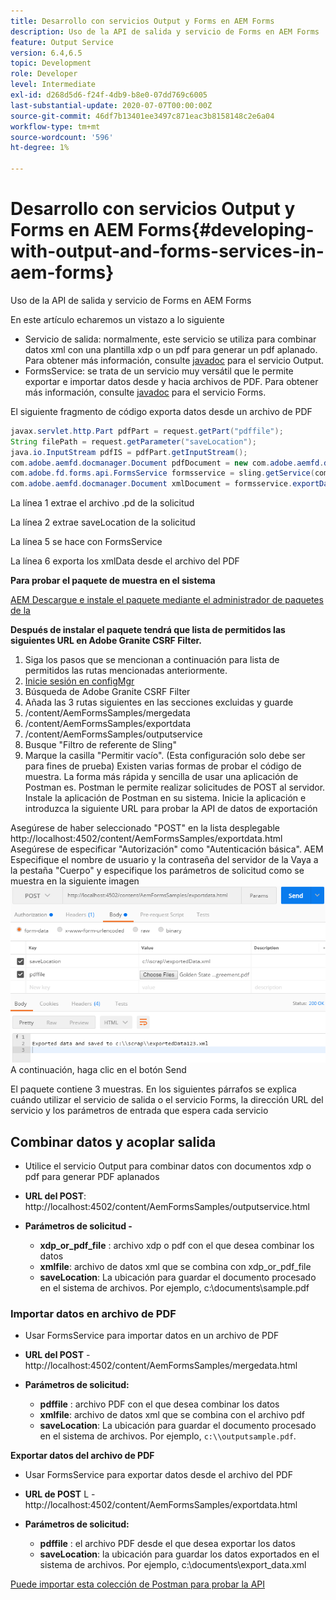 ```yaml
---
title: Desarrollo con servicios Output y Forms en AEM Forms
description: Uso de la API de salida y servicio de Forms en AEM Forms
feature: Output Service
version: 6.4,6.5
topic: Development
role: Developer
level: Intermediate
exl-id: d268d5d6-f24f-4db9-b8e0-07dd769c6005
last-substantial-update: 2020-07-07T00:00:00Z
source-git-commit: 46df7b13401ee3497c871eac3b8158148c2e6a04
workflow-type: tm+mt
source-wordcount: '596'
ht-degree: 1%

---
```


# Desarrollo con servicios Output y Forms en AEM Forms{#developing-with-output-and-forms-services-in-aem-forms}

Uso de la API de salida y servicio de Forms en AEM Forms

En este artículo echaremos un vistazo a lo siguiente

* Servicio de salida: normalmente, este servicio se utiliza para combinar datos xml con una plantilla xdp o un pdf para generar un pdf aplanado. Para obtener más información, consulte [javadoc](https://helpx.adobe.com/experience-manager/6-5/forms/javadocs/index.html?com/adobe/fd/output/api/OutputService.html) para el servicio Output.
* FormsService: se trata de un servicio muy versátil que le permite exportar e importar datos desde y hacia archivos de PDF. Para obtener más información, consulte [javadoc](https://developer.adobe.com/experience-manager/reference-materials/6-5/forms/javadocs/com/adobe/fd/forms/api/FormsService.html) para el servicio Forms.


El siguiente fragmento de código exporta datos desde un archivo de PDF

```java
javax.servlet.http.Part pdfPart = request.getPart("pdffile");
String filePath = request.getParameter("saveLocation");
java.io.InputStream pdfIS = pdfPart.getInputStream();
com.adobe.aemfd.docmanager.Document pdfDocument = new com.adobe.aemfd.docmanager.Document(pdfIS);
com.adobe.fd.forms.api.FormsService formsservice = sling.getService(com.adobe.fd.forms.api.FormsService.class);
com.adobe.aemfd.docmanager.Document xmlDocument = formsservice.exportData(pdfDocument,com.adobe.fd.forms.api.DataFormat.Auto);
```

La línea 1 extrae el archivo .pd de la solicitud

La línea 2 extrae saveLocation de la solicitud

La línea 5 se hace con FormsService

La línea 6 exporta los xmlData desde el archivo del PDF

**Para probar el paquete de muestra en el sistema**

[AEM Descargue e instale el paquete mediante el administrador de paquetes de la](assets/outputandformsservice.zip)




**Después de instalar el paquete tendrá que lista de permitidos las siguientes URL en Adobe Granite CSRF Filter.**

1. Siga los pasos que se mencionan a continuación para lista de permitidos las rutas mencionadas anteriormente.
1. [Inicie sesión en configMgr](http://localhost:4502/system/console/configMgr)
1. Búsqueda de Adobe Granite CSRF Filter
1. Añada las 3 rutas siguientes en las secciones excluidas y guarde
1. /content/AemFormsSamples/mergedata
1. /content/AemFormsSamples/exportdata
1. /content/AemFormsSamples/outputservice
1. Busque &quot;Filtro de referente de Sling&quot;
1. Marque la casilla &quot;Permitir vacío&quot;. (Esta configuración solo debe ser para fines de prueba) Existen varias formas de probar el código de muestra. La forma más rápida y sencilla de usar una aplicación de Postman es. Postman le permite realizar solicitudes de POST al servidor. Instale la aplicación de Postman en su sistema.
Inicie la aplicación e introduzca la siguiente URL para probar la API de datos de exportación

Asegúrese de haber seleccionado &quot;POST&quot; en la lista desplegable http://localhost:4502/content/AemFormsSamples/exportdata.html Asegúrese de especificar &quot;Autorización&quot; como &quot;Autenticación básica&quot;. AEM Especifique el nombre de usuario y la contraseña del servidor de la Vaya a la pestaña &quot;Cuerpo&quot; y especifique los parámetros de solicitud como se muestra en la siguiente imagen
![exportar](assets/postexport.png)
A continuación, haga clic en el botón Send

El paquete contiene 3 muestras. En los siguientes párrafos se explica cuándo utilizar el servicio de salida o el servicio Forms, la dirección URL del servicio y los parámetros de entrada que espera cada servicio

## Combinar datos y acoplar salida

* Utilice el servicio Output para combinar datos con documentos xdp o pdf para generar PDF aplanados
* **URL del POST**: http://localhost:4502/content/AemFormsSamples/outputservice.html
* **Parámetros de solicitud -**

   * **xdp_or_pdf_file** : archivo xdp o pdf con el que desea combinar los datos
   * **xmlfile**: archivo de datos xml que se combina con xdp_or_pdf_file
   * **saveLocation**: La ubicación para guardar el documento procesado en el sistema de archivos. Por ejemplo, c:\\documents\\sample.pdf

### Importar datos en archivo de PDF

* Usar FormsService para importar datos en un archivo de PDF
* **URL del POST** - http://localhost:4502/content/AemFormsSamples/mergedata.html
* **Parámetros de solicitud:**

   * **pdffile** : archivo PDF con el que desea combinar los datos
   * **xmlfile**: archivo de datos xml que se combina con el archivo pdf
   * **saveLocation**: La ubicación para guardar el documento procesado en el sistema de archivos. Por ejemplo, `c:\\outputsample.pdf`.

**Exportar datos del archivo de PDF**
* Usar FormsService para exportar datos desde el archivo del PDF
* **URL de POST** L - http://localhost:4502/content/AemFormsSamples/exportdata.html
* **Parámetros de solicitud:**

   * **pdffile** : el archivo PDF desde el que desea exportar los datos
   * **saveLocation**: la ubicación para guardar los datos exportados en el sistema de archivos. Por ejemplo, c:\\documents\\export_data.xml

[Puede importar esta colección de Postman para probar la API](assets/document-services-postman-collection.json)
